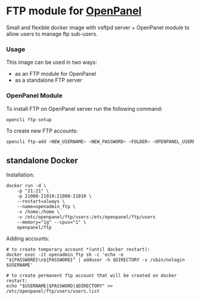 # FTP module for [OpenPanel](https://openpanel.co)

Small and flexible docker image with vsftpd server + OpenPanel module to allow users to manage ftp sub-users.

### Usage

This image can be used in two ways:
- as an FTP module for OpenPanel
- as a standalone FTP server


### OpenPanel Module

To install FTP on OpenPanel server run the following command:
```bash
opencli ftp-setup
```

To create new FTP accounts:
```bash
opencli ftp-add <NEW_USERNAME> <NEW_PASSWORD> <FOLDER> <OPENPANEL_USERNAME>
```


## standalone Docker

Installation:
```
docker run -d \
    -p "21:21" \
    -p 21000-21010:21000-21010 \
    --restart=always \
    --name=openadmin_ftp \
    -v /home:/home \
    -v /etc/openpanel/ftp/users:/etc/openpanel/ftp/users
    --memory="1g" --cpus="1" \
    openpanel/ftp
```

Adding accounts:

```
# to create temporary account *(until docker restart):
docker exec -it openadmin_ftp sh -c 'echo -e "${PASSWORD}\n${PASSWORD}" | adduser -h $DIRECTORY -s /sbin/nologin $USERNAME'

# to create permanent ftp account that will be created on docker restart:
echo "$USERNAME|$PASSWORD|$DIRECTORY" >> /etc/openpanel/ftp/users/users.list
```

